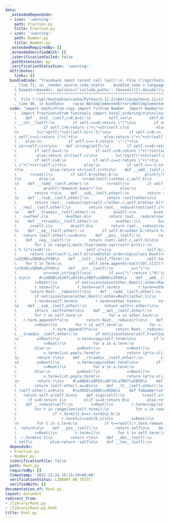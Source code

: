 ```yaml
---
data:
  _extendedDependsOn:
  - icon: ':warning:'
    path: Fraction.py
    title: Fraction.py
  - icon: ':warning:'
    path: Number.py
    title: Number.py
  _extendedRequiredBy: []
  _extendedVerifiedWith: []
  _isVerificationFailed: false
  _pathExtension: py
  _verificationStatusIcon: ':warning:'
  attributes:
    links: []
  bundledCode: "Traceback (most recent call last):\n  File \"/opt/hostedtoolcache/Python/3.11.2/x64/lib/python3.11/site-packages/onlinejudge_verify/documentation/build.py\"\
    , line 71, in _render_source_code_stat\n    bundled_code = language.bundle(stat.path,\
    \ basedir=basedir, options={'include_paths': [basedir]}).decode()\n          \
    \         ^^^^^^^^^^^^^^^^^^^^^^^^^^^^^^^^^^^^^^^^^^^^^^^^^^^^^^^^^^^^^^^^^^^^^^^^^^^^^^^^^\n\
    \  File \"/opt/hostedtoolcache/Python/3.11.2/x64/lib/python3.11/site-packages/onlinejudge_verify/languages/python.py\"\
    , line 96, in bundle\n    raise NotImplementedError\nNotImplementedError\n"
  code: "import math\nfrom copy import *\nfrom Number  import Number\nfrom Fraction\
    \  import Fraction\nfrom functools import total_ordering\n\n\nclass root(Fraction):\n\
    \    def __init__(self,c=0,b=1):\n        self.c=c\n        self.b=b\n\n    def\
    \ __str__(self):\n        if self.c==0:return \"\"\n\n        if self.b==1:\n\
    \            if self.c>0:return \"+\"+str(self.c)\n            else:return str(self.c)\n\
    \n        t=\"sqrt[\"+str(self.b)+\"]\"\n\n        if self.c>0:\n            if\
    \ self.c==1:return \"+\"+t\n            else:return \"+\"+str(self.c)+t\n    \
    \    else:\n            if self.c==-1:return  \"-\"+t\n            else:return\
    \ str(self.c)+t\n\n    def string(self):\n        if self.c==0:return \"\"\n\n\
    \        if self.b==1:\n            if self.c>0:return \"+\"+str(self.c)\n   \
    \         else:return str(self.c)\n\n        t=\"sqrt[\"+str(self.b)+\"]\"\n\n\
    \        if self.c>0:\n            if self.c==1:return \"+\"+t\n            else:return\
    \ \"+\"+str(self.c)+t\n        else:\n            if self.c==-1:return  \"-\"\
    +t\n            else:return str(self.c)+t\n\n    def __add__(self,other):\n  \
    \      r=root()\n        if self.b!=other.b:\n            print(\"Unmatch base!\"\
    )\n        else:\n            r=root(self.c+other.c,self.b)\n        return r\n\
    \n    def __radd__(self,other):\n        r=root()\n        if self.b!=other.b:\n\
    \            print(\"Unmatch base!\")\n        else:\n            r=root(self.c+other.c,self.b)\n\
    \        return r\n\n    def __sub__(self,other):\n        return self+(-other)\n\
    \n    def __rsub__(self,other):\n        return -self+other\n\n    def __mul__(self,other):\n\
    \        return root.__reduce(root(self.c*other.c,self.b*other.b))\n\n    def\
    \ __rmul__(self,other):\n        return root.__reduce(root(self.c*other.c,self.b*other.b))\n\
    \n    def __truediv__(self,other):\n        a=self.c\n        b=self.b\n     \
    \   c=other.c\n        d=other.b\n        return root.__reduce(root(Fraction(a,c*d),b*d))\n\
    \n    def __rtruediv__(self,other):\n        a=other.c\n        b=other.b\n  \
    \      c=self.c\n        d=self.b\n        return root.__reduce(root(Fraction(a,c*d),b*d))\n\
    \n    def __eq__(self,other):\n        if self.b!=other.b:return False\n     \
    \   return (self-other).c==0\n\n    def __pos__(self):\n        return self\n\n\
    \    def __neg__(self):\n        return root(-self.c,self.b)\n\n    def __reduce(self):\n\
    \        for i in range(2,math.floor(math.sqrt(self.b)+1)):\n            while(self.b\
    \ % (i*i)==0):\n                self.c*=i\n                self.b//=i*i\n\n  \
    \      return root(self.c,self.b)\n\n@total_ordering\nclass Root(root):\n    ##\u5165\
    \u529B\u5B9A\u7FA9\n    def __init__(self,*Term):\n        self.term=[]\n    \
    \    for t in Term:\n            self.term.append(root(t[0],t[1]))\n\n    #\u8868\
    \u793A\u5B9A\u7FA9\n    def __str__(self):\n        s=\"\"\n        for t in self.term:\n\
    \            s+=root.string(t)\n\n        if s==\"\":return \"0\"\n        else:return\
    \ s\n\n    #\u56DB\u5247\u6F14\u7B97\u5B9A\u7FA9\n    def __add__(self,other):\n\
    \        r=Root()\n        if not(isinstance(other,Root)):other=Root((other,1))\n\
    \        r.term=[]\n        r.term+=self.term\n        r.term+=other.term\n  \
    \      return Root.__reduce(r)\n\n    def __radd__(self,other):\n        r=Root()\n\
    \        if not(isinstance(other,Root)):other=Root((other,1))\n        r.term=[]\n\
    \        r.term+=self.term\n        r.term+=other.term\n        return Root.__reduce(r)\n\
    \n    def __sub__(self,other):\n        return self+(-other)\n\n    def __rsub__(self,other):\n\
    \        return -self+other\n\n    def __mul__(self,other):\n        r=Root()\n\
    \        for t in self.term:\n            for u in other.term:\n             \
    \   r.term.append(t*u)\n        return Root.__reduce(r)\n\n    def __rmul__(self,other):\n\
    \        r=Root()\n        for t in self.term:\n            for u in other.term:\n\
    \                r.term.append(t*u)\n        return Root.__reduce(r)\n\n    def\
    \ __truediv__(self,other):\n        if not(isinstance(self,Fraction)):self=Root((self,1))\n\
    \n        u=Root()\n        u.term=copy(self.term)\n\n        if len(u.term)==1:\n\
    \            r=Root()\n            for a in u.term:\n                r+=a/u\n\
    \        else:\n            p=Root()\n            v=Root()\n            p.term=copy(other.term)\n\
    \            v.term=list.pop(u.term)\n            return (p*(u-v))/(u*u+v*v)\n\
    \n        return r\n\n    def __rtruediv__(self,other):\n        if not(isinstance(other,Fraction)):other=Root((other,1))\n\
    \n        u=Root()\n        u.term=copy(other.term)\n\n        if len(u.term)==1:\n\
    \            r=Root()\n            for a in u.term:\n                r+=a/u\n\
    \        else:\n            p=Root()\n            v=Root()\n            p.term=copy(self.term)\n\
    \            v.term=list.pop(u.term)\n            return (p*(u-v))/(u*u+v*v)\n\
    \n        return r\n\n    #\u6BD4\u8F03\u6F14\u7B97\u5B50\n    def __eq__(self,other):\n\
    \        return (self-other).a==0\n\n    def __lt__(self,other):\n        return\
    \ (self-other).a<0\n\n    #\u305D\u306E\u4ED6\n    def ToNumber(self):\n     \
    \   return self.a/self.b\n\n    def sign(self):\n        s=self.a*self.b\n   \
    \     if s>0:return 1\n        elif s==0:return 0\n        else:return -1\n\n\
    \    def __reduce(self):\n        r=Root()\n        r.term=copy(self.term)\n\n\
    \        for t in range(len(self.term)):\n            for u in range(t+1,len(self.term)):\n\
    \                if r.term[t].b==r.term[u].b:\n                    r.term[t]+=r.term[u]\n\
    \                    r.term[u]=root(0,1)\n\n        s=Root()\n        s.term=copy(r.term)\n\
    \n        for t in s.term:\n            if t==root():r.term.remove(t)\n      \
    \  return\n\n    def __pos__(self):\n        return self\n\n    def __neg__(self):\n\
    \        r=Root()\n        r.term=[]\n        for t in self.term:\n          \
    \  r.term+=[-t]\n        return r\n\n    def __abs__(self):\n        if self>=0:return\
    \ self\n        else:return -self\n\n    def __len__(self):\n        return len(self.term)\n"
  dependsOn:
  - Fraction.py
  - Number.py
  isVerificationFile: false
  path: Root.py
  requiredBy: []
  timestamp: '2022-12-24 15:15:20+09:00'
  verificationStatus: LIBRARY_NO_TESTS
  verifiedWith: []
documentation_of: Root.py
layout: document
redirect_from:
- /library/Root.py
- /library/Root.py.html
title: Root.py
---
```

